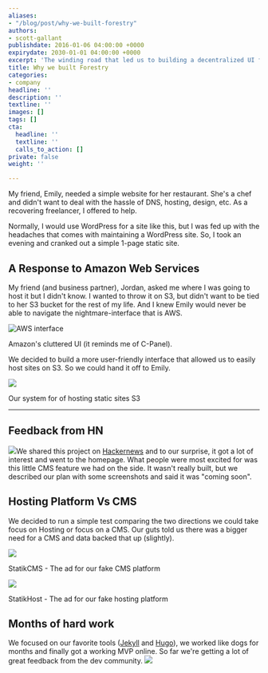 ```yaml
---
aliases:
- "/blog/post/why-we-built-forestry"
authors:
- scott-gallant
publishdate: 2016-01-06 04:00:00 +0000
expirydate: 2030-01-01 04:00:00 +0000
excerpt: 'The winding road that led us to building a decentralized UI for the web. '
title: Why we built Forestry
categories:
- company
headline: ''
description: ''
textline: ''
images: []
tags: []
cta:
  headline: ''
  textline: ''
  calls_to_action: []
private: false
weight: ''

---
```

My friend, Emily, needed a simple website for her restaurant.  She's a chef and didn't want to deal with the hassle of DNS, hosting, design, etc.  As a recovering freelancer, I offered to help.

Normally, I would use WordPress for a site like this, but I was fed up with the headaches that comes with maintaining a WordPress site.  So, I took an evening and cranked out a simple 1-page static site.

## A Response to Amazon Web Services

My friend (and business partner), Jordan, asked me where I was going to host it but I didn't know.  I wanted to throw it on S3, but didn't want to be tied to her S3 bucket for the rest of my life. And I knew Emily would never be able to navigate the nightmare-interface that is AWS.

![AWS interface](/uploads/2017/12/31/aws-console-puke.png)

Amazon's cluttered UI (it reminds me of C-Panel).

We decided to build a more user-friendly interface that allowed us to easily host sites on S3. So we could hand it off to Emily.

![](/uploads/2017/12/31/admin1-1.png)

Our system for  of hosting static sites S3

<hr>

## Feedback from HN

<img src="/uploads/2017/12/31/cms2.png" class="small right">We shared this project on [Hackernews](https://news.ycombinator.com/item?id=10062939) and to our surprise, it got a lot of interest and went to the homepage.  What people were most excited for was this little CMS feature we had on the side.  It wasn't really built, but we described our plan with some screenshots and said it was "coming soon".

## Hosting Platform Vs CMS

We decided to run a simple test comparing the two directions we could take focus on Hosting or focus on a CMS.  Our guts told us there was a bigger need for a CMS and data backed that up (slightly).

![](/uploads/2017/12/31/fb_cms2.png)

StatikCMS - The ad for our fake CMS platform

![](/uploads/2017/12/31/fb_host.png)

StatikHost - The ad for our fake hosting platform

## Months of hard work

We focused on our favorite tools ([Jekyll](http://jekyllrb.com/) and [Hugo](http://gohugo.io/)), we worked like dogs for months and finally got a working MVP online.  So far we're getting a lot of great feedback from the dev community.
![](/uploads/2017/12/31/screenshot-white-matt.jpg)
